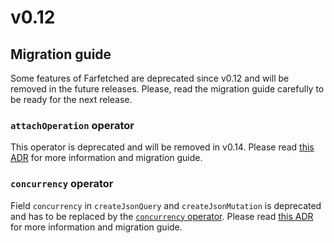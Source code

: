 # v0.12

## Migration guide

Some features of Farfetched are deprecated since v0.12 and will be removed in the future releases. Please, read the migration guide carefully to be ready for the next release.

### `attachOperation` operator

This operator is deprecated and will be removed in v0.14. Please read [this ADR](/adr/attach_operation_deprecation) for more information and migration guide.

### `concurrency` operator

Field `concurrency` in `createJsonQuery` and `createJsonMutation` is deprecated and has to be replaced by the [`concurrency` operator](/api/operators/concurrency). Please read [this ADR](/adr/concurrency) for more information and migration guide.

<!--@include: ./0-12.changelog.md-->

